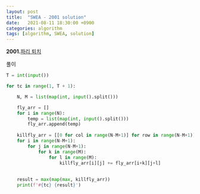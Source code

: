 ```yaml
---
layout: post
title:  "SWEA - 2001 solution"
date:   2021-08-11 18:30:00 +0900
categories: algorithm
tags: [algorithm, SWEA, solution]
---
```

**2001.**[파리 퇴치](https://swexpertacademy.com/main/code/problem/problemDetail.do?contestProbId=AV5PzOCKAigDFAUq&categoryId=AV5PzOCKAigDFAUq&categoryType=CODE&problemTitle=2001&orderBy=FIRST_REG_DATETIME&selectCodeLang=ALL&select-1=&pageSize=10&pageIndex=1)

풀이

```python
T = int(input())

for tc in range(1, T + 1):

    N, M = list(map(int, input().split()))

    fly_arr = []
    for i in range(N):
        temp = list(map(int, input().split()))
        fly_arr.append(temp)
    
    killfly_arr = [[0 for col in range(N-M+1)] for row in range(N-M+1)]   
    for i in range(N-M+1):
        for j in range(N-M+1):
            for k in range(M):
                for l in range(M):
                    killfly_arr[i][j] += fly_arr[i+k][j+l]
    
    
    result = max(map(max, killfly_arr))
    print(f'#{tc} {result}')
```

